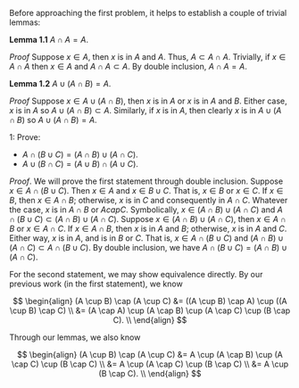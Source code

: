 Before approaching the first problem, it helps to establish a couple of trivial lemmas:

**Lemma 1.1** $A \cap A = A$.

*Proof* Suppose $x \in A$, then $x$ is in $A$ and $A$. Thus, $A \subset A \cap A$. Trivially, if $x \in A \cap A$ then $x \in A$ and $A \cap A \subset A$. By double inclusion, $A \cap A = A$.

**Lemma 1.2** $A \cup (A \cap B) = A$.

*Proof* Suppose $x \in A \cup (A \cap B)$, then $x$ is in $A$ or $x$ is in $A$ and $B$. Either case, $x$ is in $A$ so $A \cup (A \cap B) \subset A$. Similarly, if $x$ is in $A$, then clearly $x$ is in $A \cup (A \cap B)$ so $A \cup (A \cap B) = A$.

1: Prove:

  - $A \cap (B \cup C) = (A \cap B) \cup (A \cap C)$.
  - $A \cup (B \cap C) = (A \cup B) \cap (A \cup C)$.

*Proof*. We will prove the first statement through double inclusion. Suppose $x \in A \cap (B \cup C)$. Then $x\in A$ and $x \in B \cup C$. That is, $x \in B$ or $x \in C$. If $x \in B$, then $x \in A \cap B$; otherwise, $x$ is in $C$ and consequently in $A \cap C$. Whatever the case, $x$ is in $A \cap B$ or $A cap C$. Symbolically, $x \in (A \cap B) \cup (A \cap C)$ and $A \cap (B \cup C) \subset (A \cap B) \cup (A \cap C)$. Suppose $x \in (A \cap B) \cup (A \cap C)$, then $x \in A \cap B$ or $x \in A \cap C$. If $x \in A \cap B$, then $x$ is in $A$ and $B$; otherwise, $x$ is in $A$ and $C$. Either way, $x$ is in $A$, and is in $B$ or $C$. That is, $x \in A \cap (B \cup C)$ and $(A \cap B) \cup (A \cap C) \subset A \cap (B \cup C)$. By double inclusion, we have $A \cap (B \cup C) = (A \cap B) \cup (A \cap C)$.

For the second statement, we may show equivalence directly. By our previous work (in the first statement), we know 

$$
\begin{align}
(A \cup B) \cap (A \cup C) &= ((A \cup B) \cap A) \cup ((A \cup B) \cap C) \\
                           &= (A \cap A) \cup (A \cap B) \cup (A \cap C) \cup (B \cap C). \\
\end{align}
$$

Through our lemmas, we also know

$$
\begin{align}
(A \cup B) \cap (A \cup C) &= A \cup (A \cap B) \cup (A \cap C) \cup (B \cap C) \\
                           &= A \cup (A \cap C) \cup (B \cap C) \\
                           &= A \cup (B \cap C). \\
\end{align}
$$
